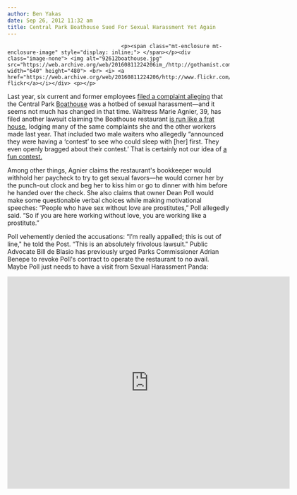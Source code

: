 ```yaml
---
author: Ben Yakas
date: Sep 26, 2012 11:32 am
title: Central Park Boathouse Sued For Sexual Harassment Yet Again
---
```


	
										<p><span class="mt-enclosure mt-enclosure-image" style="display: inline;"> </span></p><div class="image-none"> <img alt="92612boathouse.jpg" src="https://web.archive.org/web/20160811224206im_/http://gothamist.com/attachments/byakas/92612boathouse.jpg" width="640" height="480"> <br> <i> <a href="https://web.archive.org/web/20160811224206/http://www.flickr.com/photos/scottlynchnyc/6168388008/">Scoboco&apos;s flickr</a></i></div> <p></p>

<p>Last year, six current and former employees <a href="https://web.archive.org/web/20160811224206/http://gothamist.com/2011/06/08/workers_file_sexual_harassment_suit.php">filed a complaint alleging</a> that the Central Park <a href="https://web.archive.org/web/20160811224206/http://gothamist.com/tags/boathouse">Boathouse</a> was a hotbed of sexual harassment&#x2014;and it seems not much has changed in that time. Waitress Marie Agnier, 39, has filed another lawsuit claiming the Boathouse restaurant <a href="https://web.archive.org/web/20160811224206/http://www.nypost.com/p/news/local/manhattan/sex_suit_rocks_the_boathouse_jJM5ZcOG37t2CRtSXY44NM">is run like a frat house</a>, lodging many of the same complaints she and the other workers made last year. That included two male waiters who allegedly &#x201C;announced they were having a &#x2018;contest&#x2019; to see who could sleep with [her] first. They even openly bragged about their contest.&#x2019; That is certainly not our idea of <a href="https://web.archive.org/web/20160811224206/http://www.youtube.com/watch?v=oi68hPMinAI">a fun contest.</a></p>

<p>Among other things, Agnier claims the restaurant&apos;s bookkeeper would withhold her paycheck to try to get sexual favors&#x2014;he would corner her by the punch-out clock and beg her to kiss him or go to dinner with him before he handed over the check. She also claims that owner Dean Poll would make some questionable verbal choices while making  motivational speeches: &#x201C;People who have sex without love are prostitutes,&#x201D; Poll allegedly said. &#x201C;So if you are here working without love, you are working like a prostitute.&#x201D;</p>

<p>Poll vehemently denied the accusations: &#x201C;I&#x2019;m really appalled; this is out of line,&quot; he told the Post. &#x201C;This is an absolutely frivolous lawsuit.&quot; Public Advocate Bill de Blasio has previously urged Parks Commissioner Adrian Benepe to revoke Poll&apos;s contract to operate the restaurant to no avail. Maybe Poll just needs to have a visit from Sexual Harassment Panda:</p>

<p><iframe width="640" height="480" src="https://web.archive.org/web/20160811224206if_/http://www.youtube.com/embed/x5I9TWMA4U8" frameborder="0" allowfullscreen></iframe></p>					
										
									
				